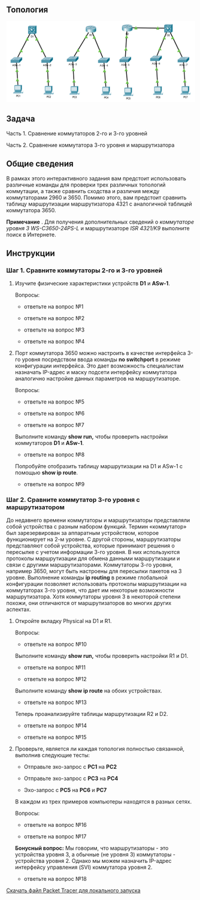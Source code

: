 ## Топология

![](./assets/topology.png)

## Задача

Часть 1. Сравнение коммутаторов 2-го и 3-го уровней

Часть 2. Сравнение коммутатора 3-го уровня и маршрутизатора

## Общие сведения

В рамках этого интерактивного задания вам предстоит использовать различные команды для проверки трех различных топологий коммутации, а также сравнить сходства и различия между коммутаторами 2960 и 3650. Помимо этого, вам предстоит сравнить таблицу маршрутизации маршрутизатора 4321 с аналогичной таблицей коммутатора 3650.

**Примечание** . Для получения дополнительных сведений о *коммутаторе уровня 3 WS-C3650-24PS-L* и маршрутизаторе *ISR 4321/K9* выполните поиск в Интернете.

## Инструкции

### Шаг 1. Сравните коммутаторы 2-го и 3-го уровней

1.  Изучите физические характеристики устройств **D1** и **ASw-1**.

    Вопросы:

    - ответьте на вопрос №1

    - ответьте на вопрос №2

    - ответьте на вопрос №3

    - ответьте на вопрос №4

2.  Порт коммутатора 3650 можно настроить в качестве интерфейса 3-го уровня посредством ввода команды **no switchport** в режиме конфигурации интерфейса. Это дает возможность специалистам назначать IP-адрес и маску подсети интерфейсу коммутатора аналогично настройке данных параметров на маршрутизаторе.

    Вопросы:

    - ответьте на вопрос №5

    - ответьте на вопрос №6

    - ответьте на вопрос №7

    Выполните команду **show run,** чтобы проверить настройки коммутаторов **D1** и **ASw-1**. 
    
    - ответьте на вопрос №8

    Попробуйте отобразить таблицу маршрутизации на D1 и ASw-1 с помощью **show ip route**. 
    
    - ответьте на вопрос №9

### Шаг 2. Сравните коммутатор 3-го уровня с маршрутизатором

До недавнего времени коммутаторы и маршрутизаторы представляли собой устройства с разным набором функций. Термин «коммутатор» был зарезервирован за аппаратным устройством, которое функционирует на 2-м уровне. С другой стороны, маршрутизаторы представляют собой устройства, которые принимают решения о пересылке с учетом информации 3-го уровня. В них используются протоколы маршрутизации для обмена данными маршрутизации и связи с другими маршрутизаторами. Коммутаторы 3-го уровня, например 3650, могут быть настроены для пересылки пакетов на 3 уровне. Выполнение команды **ip routing** в режиме глобальной конфигурации позволяет использовать протоколы маршрутизации на коммутаторах 3-го уровня, что дает им некоторые возможности маршрутизатора. Хотя коммутаторы уровня 3 в некоторой степени похожи, они отличаются от маршрутизаторов во многих других аспектах.

1.  Откройте вкладку Physical на D1 и R1.

    Вопросы:

    - ответьте на вопрос №10

    Выполните команду **show run,** чтобы проверить настройки R1 и D1. 
    
    - ответьте на вопрос №11

    - ответьте на вопрос №12

    Выполните команду **show ip route** на обоих устройствах. 
    
    - ответьте на вопрос №13

    Теперь проанализируйте таблицы маршрутизации R2 и D2. 
    
    - ответьте на вопрос №14

    - ответьте на вопрос №15

2.  Проверьте, является ли каждая топология полностью связанной, выполнив следующие тесты:

    -   Отправьте эхо-запрос с **PC1** на **PC2**

    -   Отправьте эхо-запрос с **PC3** на **PC4**

    -   Эхо-запрос с **PC5** на **PC6** и **PC7**

    В каждом из трех примеров компьютеры находятся в разных сетях.

    Вопросы:

    - ответьте на вопрос №16

    - ответьте на вопрос №17

    **Бонусный вопрос:** Мы говорим, что маршрутизаторы - это устройства уровня 3, а обычные (не уровня 3) коммутаторы - устройства уровня 2. Однако мы можем назначить IP-адрес интерфейсу управления (SVI) коммутатора уровня 2.
    
    - ответьте на вопрос №18

[Скачать файл Packet Tracer для локального запуска](./assets/11.5.1-lab.pka)
